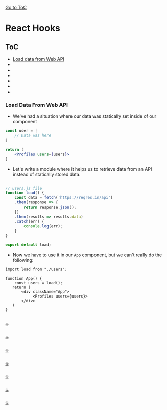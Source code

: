 [Go to ToC](../README.md)

# React Hooks

## ToC

- [Load data from Web API](#load-data-from-web-api)
- [](#)
- [](#)
- [](#)
- [](#)
- [](#)
- [](#)

### Load Data From Web API

- We've had a situation where our data was statically set inside of our component

```jsx
const user = [
    // Data was here
]

return (
    <Profiles users={users}>
)
```

- Let's write a module where it helps us to retrieve data from an API instead of statically stored data.

```js

// users.js file
function load() {
    const data = fetch('https://reqres.in/api')
    .then(response => {
        return response.json();
    })
    .then(results => results.data)
    .catch(err) {
        console.log(err);
    }
}

export default load;

```

- Now we have to use it in our `App` component, but we can't really do the following:

```jsx{4}
import load from "./users";

function App() {
    const users = load();
   return (
       <div className="App">
            <Profiles users={users}>
       </div>
   )
}


```

[🔝](#toc)

###

[🔝](#toc)

###

[🔝](#toc)

###

[🔝](#toc)

###

[🔝](#toc)

###

[🔝](#toc)

###

[🔝](#toc)
